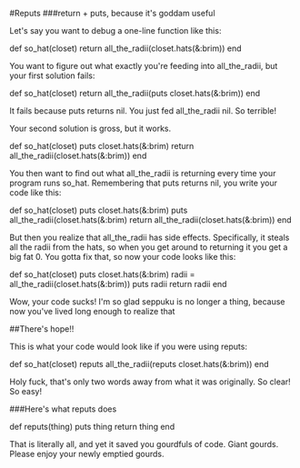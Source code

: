#Reputs
###return + puts, because it's goddam useful

Let's say you want to debug a one-line function like this:

def so_hat(closet)
  return all_the_radii(closet.hats(&:brim))
end

You want to figure out what exactly you're feeding into all_the_radii, but your first solution fails:

def so_hat(closet)
  return all_the_radii(puts closet.hats(&:brim))
end

It fails because puts returns nil.  You just fed all_the_radii nil.  So terrible!

Your second solution is gross, but it works.

def so_hat(closet)
  puts closet.hats(&:brim)
  return all_the_radii(closet.hats(&:brim))
end

You then want to find out what all_the_radii is returning every time your program runs so_hat.  Remembering that puts returns nil, you write your code like this:

def so_hat(closet)
  puts closet.hats(&:brim)
  puts all_the_radii(closet.hats(&:brim)
  return all_the_radii(closet.hats(&:brim))
end

But then you realize that all_the_radii has side effects.  Specifically, it steals all the radii from the hats, so when you get around to returning it you get a big fat 0.  You gotta fix that, so now your code looks like this:

def so_hat(closet)
  puts closet.hats(&:brim)
  radii = all_the_radii(closet.hats(&:brim))
  puts radii
  return radii
end

Wow, your code sucks!  I'm so glad seppuku is no longer a thing, because now you've lived long enough to realize that

##There's hope!!

This is what your code would look like if you were using reputs:

def so_hat(closet)
  reputs all_the_radii(reputs closet.hats(&:brim))
end

Holy fuck, that's only two words away from what it was originally.  So clear!  So easy!

###Here's what reputs does

def reputs(thing)
  puts thing
  return thing
end

That is literally all, and yet it saved you gourdfuls of code.  Giant gourds.  Please enjoy your newly emptied gourds.